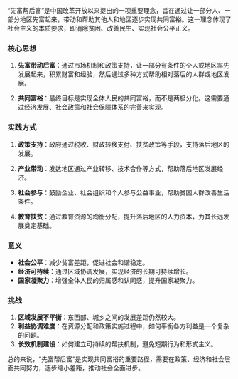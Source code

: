 “先富帮后富”是中国改革开放以来提出的一项重要理念，旨在通过让一部分人、一部分地区先富起来，带动和帮助其他人和地区逐步实现共同富裕。这一理念体现了社会主义的本质要求，即消除贫困、改善民生、实现社会公平正义。

### 核心思想
1. **先富带动后富**：通过市场机制和政策支持，让一部分有条件的个人或地区率先发展起来，积累财富和经验，然后通过多种方式帮助相对落后的人群或地区发展。

2. **共同富裕**：最终目标是实现全体人民的共同富裕，而不是两极分化。这需要通过经济发展、社会政策和社会保障体系的完善来实现。

### 实践方式
1. **政策支持**：政府通过税收、财政转移支付、扶贫政策等手段，支持落后地区的发展。

2. **产业带动**：发达地区通过产业转移、技术合作等方式，帮助落后地区发展经济。

3. **社会参与**：鼓励企业、社会组织和个人参与公益事业，帮助贫困人群改善生活条件。

4. **教育扶贫**：通过教育资源的均衡分配，提升落后地区的人力资本，为其长远发展奠定基础。

### 意义
- **社会公平**：减少贫富差距，促进社会和谐稳定。
- **经济可持续**：通过区域协调发展，实现经济的长期可持续增长。
- **国家凝聚力**：增强全体人民的归属感和认同感，提升国家凝聚力。

### 挑战
1. **区域发展不平衡**：东西部、城乡之间的发展差距仍然较大。
2. **利益协调难度**：在资源分配和政策实施过程中，如何平衡各方利益是一个复杂的问题。
3. **长效机制建设**：如何建立可持续的帮扶机制，避免短期行为和形式主义。

总的来说，“先富帮后富”是实现共同富裕的重要路径，需要在政策、经济和社会层面共同努力，逐步缩小差距，推动社会全面进步。